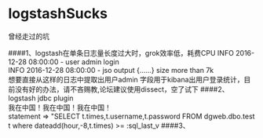 # logstashSucks
曾经走过的坑

####1、logstash在单条日志量长度过大时，grok效率低，耗费CPU
INFO 2016-12-28 08:00:00 - user admin login    
INFO 2016-12-28 08:00:00 - jso output {......} size more than 7k    
想要直接从这样的日志中提取出用户admin 字段用于kibana出用户登录统计，目前没有好的办法，请不吝赐教,论坛建议使用dissect，空了试下
####2、logstash jdbc plugin    
我在中国！我在中国！我在中国！    
	statement => "SELECT t.times,t.username,t.password FROM dgweb.dbo.test t where dateadd(hour,-8,t.times) >= :sql_last_v
####3、
